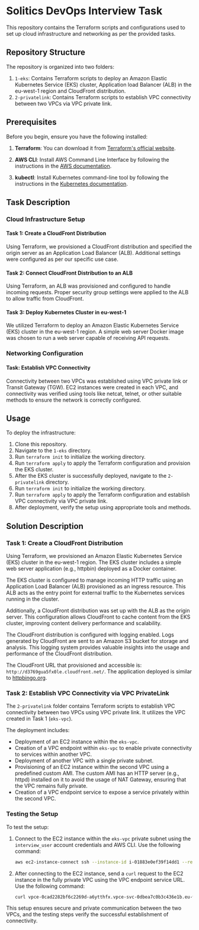 # Solitics DevOps Interview Task

This repository contains the Terraform scripts and configurations used to set up cloud infrastructure and networking as per the provided tasks.

## Repository Structure

The repository is organized into two folders:

1. `1-eks`: Contains Terraform scripts to deploy an Amazon Elastic Kubernetes Service (EKS) cluster, Application load Balancer (ALB) in the eu-west-1 region and CloudFront distribution.
2. `2-privatelink`: Contains Terraform scripts to establish VPC connectivity between two VPCs via VPC private link.

## Prerequisites

Before you begin, ensure you have the following installed:

1. **Terraform**: You can download it from [Terraform's official website](https://www.terraform.io/downloads.html).
   
2. **AWS CLI**: Install AWS Command Line Interface by following the instructions in the [AWS documentation](https://docs.aws.amazon.com/cli/latest/userguide/cli-chap-install.html).

3. **kubectl**: Install Kubernetes command-line tool by following the instructions in the [Kubernetes documentation](https://kubernetes.io/docs/tasks/tools/install-kubectl/).

## Task Description

### Cloud Infrastructure Setup

#### Task 1: Create a CloudFront Distribution

Using Terraform, we provisioned a CloudFront distribution and specified the origin server as an Application Load Balancer (ALB). Additional settings were configured as per our specific use case.

#### Task 2: Connect CloudFront Distribution to an ALB

Using Terraform, an ALB was provisioned and configured to handle incoming requests. Proper security group settings were applied to the ALB to allow traffic from CloudFront.

#### Task 3: Deploy Kubernetes Cluster in eu-west-1

We utilized Terraform to deploy an Amazon Elastic Kubernetes Service (EKS) cluster in the eu-west-1 region. A simple web server Docker image was chosen to run a web server capable of receiving API requests.

### Networking Configuration

#### Task: Establish VPC Connectivity

Connectivity between two VPCs was established using VPC private link or Transit Gateway (TGW). EC2 instances were created in each VPC, and connectivity was verified using tools like netcat, telnet, or other suitable methods to ensure the network is correctly configured.

## Usage

To deploy the infrastructure:

1. Clone this repository.
2. Navigate to the `1-eks` directory.
3. Run `terraform init` to initialize the working directory.
4. Run `terraform apply` to apply the Terraform configuration and provision the EKS cluster.
5. After the EKS cluster is successfully deployed, navigate to the `2-privatelink` directory.
6. Run `terraform init` to initialize the working directory.
7. Run `terraform apply` to apply the Terraform configuration and establish VPC connectivity via VPC private link.
8. After deployment, verify the setup using appropriate tools and methods.

## Solution Description

### Task 1: Create a CloudFront Distribution

Using Terraform, we provisioned an Amazon Elastic Kubernetes Service (EKS) cluster in the eu-west-1 region. The EKS cluster includes a simple web server application (e.g., httpbin) deployed as a Docker container.

The EKS cluster is configured to manage incoming HTTP traffic using an Application Load Balancer (ALB) provisioned as an ingress resource. This ALB acts as the entry point for external traffic to the Kubernetes services running in the cluster.

Additionally, a CloudFront distribution was set up with the ALB as the origin server. This configuration allows CloudFront to cache content from the EKS cluster, improving content delivery performance and scalability.

The CloudFront distribution is configured with logging enabled. Logs generated by CloudFront are sent to an Amazon S3 bucket for storage and analysis. This logging system provides valuable insights into the usage and performance of the CloudFront distribution.

The CloudFront URL that provisioned and accessible is: `http://d3769gua5fx0le.cloudfront.net/`. The application deployed is similar to [httpbingo.org](https://httpbingo.org/).

### Task 2: Establish VPC Connectivity via VPC PrivateLink

The `2-privatelink` folder contains Terraform scripts to establish VPC connectivity between two VPCs using VPC private link. It utilizes the VPC created in Task 1 (`eks-vpc`).

The deployment includes:

- Deployment of an EC2 instance within the `eks-vpc`.
- Creation of a VPC endpoint within `eks-vpc` to enable private connectivity to services within another VPC.
- Deployment of another VPC with a single private subnet.
- Provisioning of an EC2 instance within the second VPC using a predefined custom AMI. The custom AMI has an HTTP server (e.g., httpd) installed on it to avoid the usage of NAT Gateway, ensuring that the VPC remains fully private.
- Creation of a VPC endpoint service to expose a service privately within the second VPC.

### Testing the Setup

To test the setup:

1. Connect to the EC2 instance within the `eks-vpc` private subnet using the `interview_user` account credentials and AWS CLI. Use the following command:
    ```bash
    aws ec2-instance-connect ssh --instance-id i-01883e0ef39f14dd1 --region eu-west-1
    ```

2. After connecting to the EC2 instance, send a `curl` request to the EC2 instance in the fully private VPC using the VPC endpoint service URL. Use the following command:
    ```bash
    curl vpce-0cad2282bf6c2269d-a6ytthfx.vpce-svc-0dbea7c0b3c436e1b.eu-west-1.vpce.amazonaws.com
    ```

This setup ensures secure and private communication between the two VPCs, and the testing steps verify the successful establishment of connectivity.